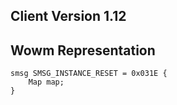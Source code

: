 ## Client Version 1.12

## Wowm Representation
```rust,ignore
smsg SMSG_INSTANCE_RESET = 0x031E {
    Map map;    
}

```
